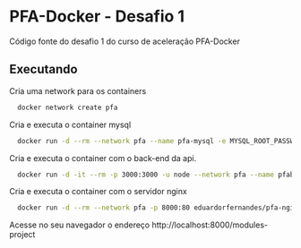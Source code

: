 
# PFA-Docker - Desafio 1

Código fonte do desafio 1 do curso de aceleração PFA-Docker


## Executando

Cria uma network para os containers

```bash
  docker network create pfa
```

Cria e executa o container mysql

```bash
  docker run -d --rm --network pfa --name pfa-mysql -e MYSQL_ROOT_PASSWORD=root eduardorfernandes/pfa-mysql-desafio
```

Cria e executa o container com o back-end da api.

```bash
  docker run -d -it --rm -p 3000:3000 -u node --network pfa --name pfabackend eduardorfernandes/pfa-backend-desafio-prod
```

Cria e executa o container com o servidor nginx

```bash
  docker run -d --rm --network pfa -p 8000:80 eduardorfernandes/pfa-nginx-desafio
```

Acesse no seu navegador o endereço http://localhost:8000/modules-project